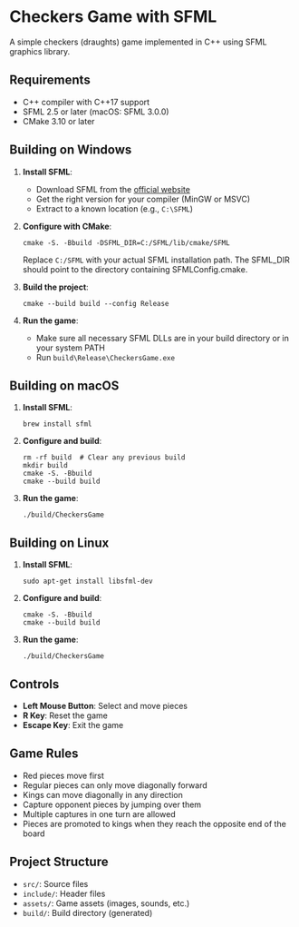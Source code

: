 # Checkers Game with SFML

A simple checkers (draughts) game implemented in C++ using SFML graphics library.

## Requirements

- C++ compiler with C++17 support
- SFML 2.5 or later (macOS: SFML 3.0.0)
- CMake 3.10 or later

## Building on Windows

1. **Install SFML**:
   - Download SFML from the [official website](https://www.sfml-dev.org/download.php)
   - Get the right version for your compiler (MinGW or MSVC)
   - Extract to a known location (e.g., `C:\SFML`)

2. **Configure with CMake**:
   ```
   cmake -S. -Bbuild -DSFML_DIR=C:/SFML/lib/cmake/SFML
   ```
   Replace `C:/SFML` with your actual SFML installation path. The SFML_DIR should point to the directory containing SFMLConfig.cmake.

3. **Build the project**:
   ```
   cmake --build build --config Release
   ```

4. **Run the game**:
   - Make sure all necessary SFML DLLs are in your build directory or in your system PATH
   - Run `build\Release\CheckersGame.exe`

## Building on macOS

1. **Install SFML**:
   ```
   brew install sfml
   ```

2. **Configure and build**:
   ```
   rm -rf build  # Clear any previous build
   mkdir build
   cmake -S. -Bbuild
   cmake --build build
   ```

3. **Run the game**:
   ```
   ./build/CheckersGame
   ```

## Building on Linux

1. **Install SFML**:
   ```
   sudo apt-get install libsfml-dev
   ```

2. **Configure and build**:
   ```
   cmake -S. -Bbuild
   cmake --build build
   ```

3. **Run the game**:
   ```
   ./build/CheckersGame
   ```

## Controls

- **Left Mouse Button**: Select and move pieces
- **R Key**: Reset the game
- **Escape Key**: Exit the game

## Game Rules

- Red pieces move first
- Regular pieces can only move diagonally forward
- Kings can move diagonally in any direction
- Capture opponent pieces by jumping over them
- Multiple captures in one turn are allowed
- Pieces are promoted to kings when they reach the opposite end of the board

## Project Structure

- `src/`: Source files
- `include/`: Header files
- `assets/`: Game assets (images, sounds, etc.)
- `build/`: Build directory (generated) 